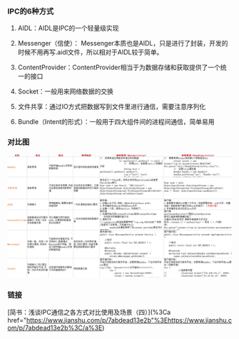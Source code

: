 ### IPC的6种方式
1. AIDL：AIDL是IPC的一个轻量级实现

2. Messenger（信使）： Messenger本质也是AIDL，只是进行了封装，开发的时候不用再写.aidl文件，所以相对于AIDL较于简单。

3. ContentProvider：ContentProvider相当于为数据存储和获取提供了一个统一的接口

4. Socket：一般用来网络数据的交换

5. 文件共享：通过IO方式把数据写到文件里进行通信，需要注意序列化

6. Bundle（Intent的形式）：一般用于四大组件间的进程间通信，简单易用

### 对比图
![](../%E5%9B%BE%E7%89%87/IPC%E5%AF%B9%E6%AF%94%E5%9B%BE.png)

### 链接

[简书：浅谈IPC通信之各方式对比使用及场景（四）](%3Ca href="https://www.jianshu.com/p/7abdead13e2b"%3Ehttps://www.jianshu.com/p/7abdead13e2b%3C/a%3E)